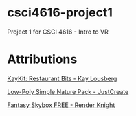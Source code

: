 # csci4616-project1
Project 1 for CSCI 4616 - Intro to VR

# Attributions

[KayKit: Restaurant Bits - Kay Lousberg](https://kaylousberg.itch.io/restaurant-bits)

[Low-Poly Simple Nature Pack - JustCreate](https://assetstore.unity.com/packages/3d/environments/landscapes/low-poly-simple-nature-pack-162153)

[Fantasy Skybox FREE - Render Knight]()
